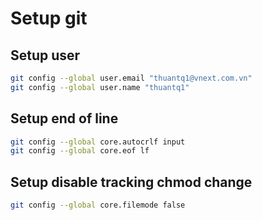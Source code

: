 # Setup git

## Setup user

```bash
git config --global user.email "thuantq1@vnext.com.vn"
git config --global user.name "thuantq1"
```

## Setup end of line

```bash
git config --global core.autocrlf input
git config --global core.eof lf
```

## Setup disable tracking chmod change

```bash
git config --global core.filemode false
```
